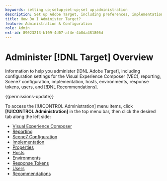 ```yaml
---
keywords: setting up;setup;set-up;set up;administration
description: Set up Adobe Target, including preferences, implementation, user management, properties, Scene7 configuration, host management, and response tokens.
title: How Do I Administer Target?
feature: Administration & Configuration
role: Admin
exl-id: 89023213-b109-4d07-af4e-4b8da481806d
---
```

# Administer [!DNL Target] Overview

Information to help you administer [!DNL Adobe Target], including configuration settings for the Visual Experience Composer (VEC), reporting, Scene7 configuration, implementation, hosts, environments, response tokens, users, and [!DNL Recommendations].

{{permissions-update}}

To access the [!UICONTROL Administration] menu items, click **[!UICONTROL Administration]** in the top menu bar, then click the desired tab along the left side:

* [Visual Experience Composer](/help/main/administrating-target/visual-experience-composer-set-up.md)
* [Reporting](/help/main/administrating-target/reporting.md)
* [Scene7 Configuration](/help/main/administrating-target/scene7-settings.md)
* [Implementation](/help/main/c-implementing-target/implementing-target.md)
* [Properties](/help/main/administrating-target/c-user-management/property-channel/property-channel.md)
* [Hosts](/help/main/administrating-target/hosts.md)
* [Environments](/help/main/administrating-target/environments.md)
* [Response Tokens](/help/main/administrating-target/response-tokens.md)
* [Users](/help/main/administrating-target/c-user-management/user-management.md)
* [Recommendations](/help/main/administrating-target/recommendations-settings.md)
